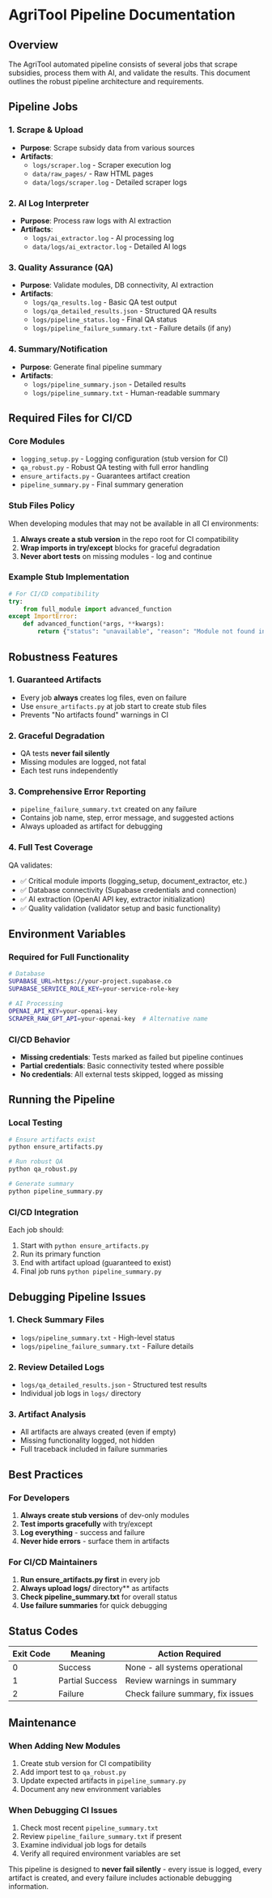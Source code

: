 # AgriTool Pipeline Documentation

## Overview

The AgriTool automated pipeline consists of several jobs that scrape subsidies, process them with AI, and validate the results. This document outlines the robust pipeline architecture and requirements.

## Pipeline Jobs

### 1. Scrape & Upload
- **Purpose**: Scrape subsidy data from various sources
- **Artifacts**: 
  - `logs/scraper.log` - Scraper execution log
  - `data/raw_pages/` - Raw HTML pages
  - `data/logs/scraper.log` - Detailed scraper logs

### 2. AI Log Interpreter  
- **Purpose**: Process raw logs with AI extraction
- **Artifacts**:
  - `logs/ai_extractor.log` - AI processing log
  - `data/logs/ai_extractor.log` - Detailed AI logs

### 3. Quality Assurance (QA)
- **Purpose**: Validate modules, DB connectivity, AI extraction
- **Artifacts**:
  - `logs/qa_results.log` - Basic QA test output
  - `logs/qa_detailed_results.json` - Structured QA results
  - `logs/pipeline_status.log` - Final QA status
  - `logs/pipeline_failure_summary.txt` - Failure details (if any)

### 4. Summary/Notification
- **Purpose**: Generate final pipeline summary
- **Artifacts**:
  - `logs/pipeline_summary.json` - Detailed results
  - `logs/pipeline_summary.txt` - Human-readable summary

## Required Files for CI/CD

### Core Modules
- `logging_setup.py` - Logging configuration (stub version for CI)
- `qa_robust.py` - Robust QA testing with full error handling
- `ensure_artifacts.py` - Guarantees artifact creation
- `pipeline_summary.py` - Final summary generation

### Stub Files Policy
When developing modules that may not be available in all CI environments:
1. **Always create a stub version** in the repo root for CI compatibility
2. **Wrap imports in try/except** blocks for graceful degradation
3. **Never abort tests** on missing modules - log and continue

### Example Stub Implementation
```python
# For CI/CD compatibility
try:
    from full_module import advanced_function
except ImportError:
    def advanced_function(*args, **kwargs):
        return {"status": "unavailable", "reason": "Module not found in CI"}
```

## Robustness Features

### 1. Guaranteed Artifacts
- Every job **always** creates log files, even on failure
- Use `ensure_artifacts.py` at job start to create stub files
- Prevents "No artifacts found" warnings in CI

### 2. Graceful Degradation  
- QA tests **never fail silently**
- Missing modules are logged, not fatal
- Each test runs independently

### 3. Comprehensive Error Reporting
- `pipeline_failure_summary.txt` created on any failure
- Contains job name, step, error message, and suggested actions
- Always uploaded as artifact for debugging

### 4. Full Test Coverage
QA validates:
- ✅ Critical module imports (logging_setup, document_extractor, etc.)
- ✅ Database connectivity (Supabase credentials and connection)
- ✅ AI extraction (OpenAI API key, extractor initialization)
- ✅ Quality validation (validator setup and basic functionality)

## Environment Variables

### Required for Full Functionality
```bash
# Database
SUPABASE_URL=https://your-project.supabase.co
SUPABASE_SERVICE_ROLE_KEY=your-service-role-key

# AI Processing  
OPENAI_API_KEY=your-openai-key
SCRAPER_RAW_GPT_API=your-openai-key  # Alternative name
```

### CI/CD Behavior
- **Missing credentials**: Tests marked as failed but pipeline continues
- **Partial credentials**: Basic connectivity tested where possible
- **No credentials**: All external tests skipped, logged as missing

## Running the Pipeline

### Local Testing
```bash
# Ensure artifacts exist
python ensure_artifacts.py

# Run robust QA
python qa_robust.py

# Generate summary
python pipeline_summary.py
```

### CI/CD Integration
Each job should:
1. Start with `python ensure_artifacts.py`
2. Run its primary function
3. End with artifact upload (guaranteed to exist)
4. Final job runs `python pipeline_summary.py`

## Debugging Pipeline Issues

### 1. Check Summary Files
- `logs/pipeline_summary.txt` - High-level status
- `logs/pipeline_failure_summary.txt` - Failure details

### 2. Review Detailed Logs  
- `logs/qa_detailed_results.json` - Structured test results
- Individual job logs in `logs/` directory

### 3. Artifact Analysis
- All artifacts are always created (even if empty)
- Missing functionality logged, not hidden
- Full traceback included in failure summaries

## Best Practices

### For Developers
1. **Always create stub versions** of dev-only modules
2. **Test imports gracefully** with try/except
3. **Log everything** - success and failure  
4. **Never hide errors** - surface them in artifacts

### For CI/CD Maintainers
1. **Run ensure_artifacts.py first** in every job
2. **Always upload logs/** directory** as artifacts
3. **Check pipeline_summary.txt** for overall status
4. **Use failure summaries** for quick debugging

## Status Codes

| Exit Code | Meaning | Action Required |
|-----------|---------|-----------------|
| 0 | Success | None - all systems operational |
| 1 | Partial Success | Review warnings in summary |
| 2 | Failure | Check failure summary, fix issues |

## Maintenance

### When Adding New Modules
1. Create stub version for CI compatibility
2. Add import test to `qa_robust.py`
3. Update expected artifacts in `pipeline_summary.py`
4. Document any new environment variables

### When Debugging CI Issues
1. Check most recent `pipeline_summary.txt`
2. Review `pipeline_failure_summary.txt` if present
3. Examine individual job logs for details
4. Verify all required environment variables are set

This pipeline is designed to **never fail silently** - every issue is logged, every artifact is created, and every failure includes actionable debugging information.